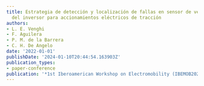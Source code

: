 ```yaml
---
title: Estrategia de detección y localización de fallas en sensor de velocidad y llaves
  del inversor para accionamientos eléctricos de tracción
authors:
- L. E. Venghi
- F. Aguilera
- P. M. de la Barrera
- C. H. De Angelo
date: '2022-01-01'
publishDate: '2024-01-10T20:44:54.163903Z'
publication_types:
- paper-conference
publication: '*1st Iberoamerican Workshop on Electromobility (IBEMOB2022)*'
---
```

